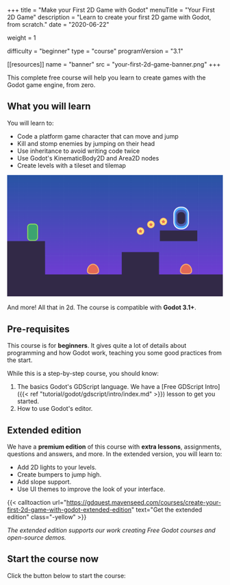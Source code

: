 +++
title = "Make your First 2D Game with Godot"
menuTitle = "Your First 2D Game"
description = "Learn to create your first 2D game with Godot, from scratch."
date = "2020-06-22"

weight = 1

difficulty = "beginner"
type = "course"
programVersion = "3.1"

[[resources]]
name = "banner"
src = "your-first-2d-game-banner.png"
+++

This complete free course will help you learn to create games with the Godot game engine, from zero.

## What you will learn

You will learn to:

- Code a platform game character that can move and jump
- Kill and stomp enemies by jumping on their head
- Use inheritance to avoid writing code twice
- Use Godot's KinematicBody2D and Area2D nodes
- Create levels with a tileset and tilemap

![Result game screenshot](./project-screenshot.png)

And more! All that in 2d. The course is compatible with **Godot 3.1+**.

## Pre-requisites

This course is for **beginners**. It gives quite a lot of details about programming and how Godot work, teaching you some good practices from the start.

While this is a step-by-step course, you should know:

1. The basics Godot's GDScript language. We have a [Free GDScript Intro]({{< ref "tutorial/godot/gdscript/intro/index.md" >}}) lesson to get you started.
2. How to use Godot's editor.

## Extended edition

We have a **premium edition** of this course with **extra lessons**, assignments, questions and answers, and more. In the extended version, you will learn to:

- Add 2D lights to your levels.
- Create bumpers to jump high.
- Add slope support.
- Use UI themes to improve the look of your interface.

{{< calltoaction url="https://gdquest.mavenseed.com/courses/create-your-first-2d-game-with-godot-extended-edition" text="Get the extended edition" class="-yellow" >}}

_The extended edition supports our work creating Free Godot courses and open-source demos._

## Start the course now

Click the button below to start the course:
